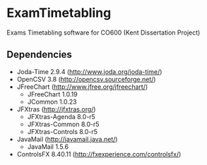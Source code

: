 # ExamTimetabling
Exams Timetabling software for CO600 (Kent Dissertation Project)

## Dependencies
* Joda-Time 2.9.4 (http://www.joda.org/joda-time/)
* OpenCSV 3.8 (http://opencsv.sourceforge.net/)
* JFreeChart (http://www.jfree.org/jfreechart/)
     * JFreeChart 1.0.19
     * JCommon 1.0.23
* JFXtras (http://jfxtras.org/)
     * JFXtras-Agenda 8.0-r5
     * JFXtras-Common 8.0-r5
     * JFXtras-Controls 8.0-r5
* JavaMail (http://javamail.java.net/)
     * JavaMail 1.5.6
* ControlsFX 8.40.11 (http://fxexperience.com/controlsfx/)

